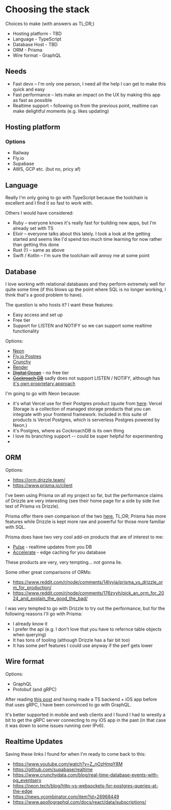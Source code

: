 # Choosing the stack

Choices to make (with answers as TL;DR;)
* Hosting platform - TBD
* Language - TypeScript
* Database Host - TBD
* ORM - Prisma
* Wire format - GraphQL

## Needs
* Fast devx – I'm only one person, I need all the help I can get to make this quick and easy
* Fast performance – lets make an impact on the UX by making this app as fast as possible
* Realtime support – following on from the previous point, realtime can make delightful moments (e.g. likes updating)

## Hosting platform

### Options
* Railway
* Fly.io
* Supabase
* AWS, GCP etc. (but no, pricy af)

## Language
Really I'm only going to go with TypeScript because the toolchain is excellent and I find it so fast to work with. 

Others I would have considered: 
* Ruby – everyone knows it's really fast for building new apps, but I'm already set with TS
* Elixir – everyone talks about this lately. I took a look at the getting started and seems like I'd spend too much time learning for now rather than getting this done
* Rust (!) – same as above
* Swift / Kotlin – I'm sure the toolchain will annoy me at some point


## Database
I love working with relational databases and they perform extremely well for quite some time (if this blows up the point where SQL is no longer working, I think that's a good problem to have).

The question is who hosts it? I want these features: 
* Easy access and set up
* Free tier
* Support for LISTEN and NOTIFY so we can support some realtime functionality

Options:
* [Neon](https://neon.tech/)
* [Fly.io Postres](https://fly.io/docs/postgres/)
* [Crunchy](https://www.crunchydata.com/products/crunchy-high-availability-postgresql)
* [Render](https://render.com/)
* [~~Digital Ocean~~](https://www.digitalocean.com/pricing) - no free tier
* [~~Cockroach DB~~](https://www.cockroachlabs.com/pricing/) sadly does not support LISTEN / NOTIFY, although has [it's own proprietary approach](https://www.cockroachlabs.com/docs/stable/changefeed-for)

I'm going to go with Neon because: 
- it's what Vercel use for their Postgres product (quote from [here](https://neon.tech/docs/guides/vercel-postgres): Vercel Storage is a collection of managed storage products that you can integrate with your frontend framework. Included in this suite of products is Vercel Postgres, which is serverless Postgres powered by Neon.)
- it's Postgres, where as CockroachDB is its own thing
- I love its branching support -- could be super helpful for experimenting
- 

## ORM
Options: 
* https://orm.drizzle.team/
* https://www.prisma.io/client

I've been using Prisma on all my project so far, but the performance claims of Drizzle are very interesting (see their home page for a side by side live test of Prisma vs Drizzle).

Prisma offer there own comparison of the two [here](https://www.prisma.io/docs/orm/more/comparisons/prisma-and-drizzle), TL;DR; Prisma has more features while Drizzle is kept more raw and powerful for those more familiar with SQL.

Prisma does have two very cool add-on products that are of interest to me: 
- [Pulse](https://accelerate-speed-test.prisma.io/#testArea) - realtime updates from you DB
- [Accelerate](https://www.prisma.io/data-platform/accelerate) - edge caching for you database

These products are very, very tempting... not gonna lie.

Some other great comparisons of ORMs:
- https://www.reddit.com/r/node/comments/14lyyia/prisma_vs_drizzle_orm_for_production/
- https://www.reddit.com/r/node/comments/176zyyh/pick_an_orm_for_2024_and_explain_the_good_the_bad/

I was very tempted to go with Drizzle to try out the performance, but for the following reasons I'll go with Prisma:
- I already know it
- I prefer the api (e.g. I don't love that you have to refernce table objects when querying)
- It has tons of tooling (although Drizzle has a fair bit too)
- It has some perf features I could use anyway if the perf gets lower

## Wire format
Options:
* GraphQL
* Protobuf (and gRPC)

After reading [this post](https://stackoverflow.blog/2022/11/28/when-to-use-grpc-vs-graphql/) and having made a TS backend + iOS app before that uses gRPC, I have been convinced to go with GraphQL. 

It's better supported in mobile and web clients and I found I had to wrestly a bit to get the gRPC server connecting to my iOS app in the past (in that case it was down to some issues running over IPv6). 

## Realtime Updates
Saving these links I found for when I'm ready to come back to this:
- https://www.youtube.com/watch?v=Z_nOzHmpY8M 
- https://github.com/supabase/realtime
- https://www.crunchydata.com/blog/real-time-database-events-with-pg_eventserv
- https://neon.tech/blog/http-vs-websockets-for-postgres-queries-at-the-edge
- https://news.ycombinator.com/item?id=26968449
- https://www.apollographql.com/docs/react/data/subscriptions/

